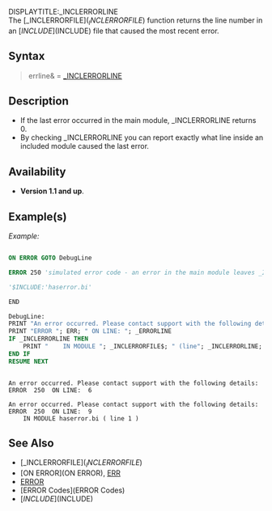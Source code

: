 DISPLAYTITLE:_INCLERRORLINE  
The [_INCLERRORFILE$](_INCLERRORFILE$) function returns the line number in an [$INCLUDE]($INCLUDE) file that caused the most recent error.



## Syntax

>  errline& = [_INCLERRORLINE](_INCLERRORLINE)


## Description

* If the last error occurred in the main module, _INCLERRORLINE returns 0.
* By checking _INCLERRORLINE you can report exactly what line inside an included module caused the last error.


## Availability

* **Version 1.1 and up**.


## Example(s)

*Example:*

```vb

ON ERROR GOTO DebugLine

ERROR 250 'simulated error code - an error in the main module leaves _INCLERRORLINE empty (= 0)

'$INCLUDE:'haserror.bi'

END

DebugLine:
PRINT "An error occurred. Please contact support with the following details:
PRINT "ERROR "; ERR; " ON LINE: "; _ERRORLINE
IF _INCLERRORLINE THEN
    PRINT "    IN MODULE "; _INCLERRORFILE$; " (line"; _INCLERRORLINE; ")"
END IF
RESUME NEXT 

```

```text

An error occurred. Please contact support with the following details:
ERROR  250  ON LINE:  6

An error occurred. Please contact support with the following details:
ERROR  250  ON LINE:  9
    IN MODULE haserror.bi ( line 1 )

```



## See Also

* [_INCLERRORFILE$](_INCLERRORFILE$)
* [ON ERROR](ON ERROR), [ERR](ERR)
* [ERROR](ERROR)
* [ERROR Codes](ERROR Codes)
* [$INCLUDE]($INCLUDE)





